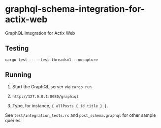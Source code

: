 # graphql-schema-integration-for-actix-web
GraphQL integration for Actix Web

## Testing

`cargo test -- --test-threads=1 --nocapture`

## Running

1. Start the GraphQL server via `cargo run`

2. `http://127.0.0.1:8080/graphiql`

3. Type, for instance, `{ allPosts { id title } }`.

See `test/integration_tests.rs` and `post_schema.graphql` for other sample queries.
